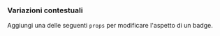 ### Variazioni contestuali

Aggiungi una delle seguenti `props` per modificare l'aspetto di un badge.

<!-- STORY -->
